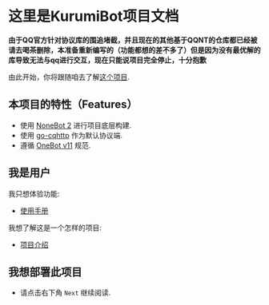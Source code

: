 # 这里是KurumiBot项目文档

**由于QQ官方针对协议库的围追堵截，并且现在的其他基于QQNT的仓库都已经被请去喝茶删除，本准备重新编写的（功能都想的差不多了）但是因为没有最优解的库导致无法与qq进行交互，现在只能说项目完全停止，十分抱歉**

由此开始，你将跟随咱去了解[这个项目](https://github.com/misaka10843/KurumiBot).

## 本项目的特性（Features）

- 使用 [NoneBot 2](https://v2.nonebot.dev/) 进行项目底层构建.
- 使用 [go-cqhttp](https://go-cqhttp.org/) 作为默认协议端.
- 遵循 [OneBot v11](https://onebot.dev/) 规范.

## 我是用户

我只想体验功能:

- [使用手册](user/overview.md)

我想了解这是一个怎样的项目:

- [项目介绍](about.md)

## 我想部署此项目

- 请点击右下角 `Next` 继续阅读.
